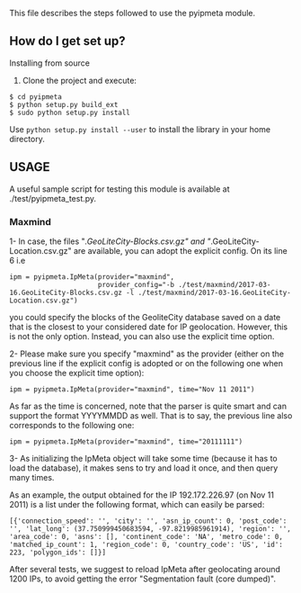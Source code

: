 This file describes the steps followed to use the pyipmeta module.

## How do I get set up?
Installing from source

1. Clone the project and execute:
```
$ cd pyipmeta
$ python setup.py build_ext
$ sudo python setup.py install
```
Use `python setup.py install --user` to install the library in your home directory.

## USAGE
A useful sample script for testing this module is available at ./test/pyipmeta_test.py.

### Maxmind
1- In case, the files "*.GeoLiteCity-Blocks.csv.gz" and "*.GeoLiteCity-Location.csv.gz" are available, you can adopt the explicit config.  On its line 6 i.e 
```
ipm = pyipmeta.IpMeta(provider="maxmind",
                      provider_config="-b ./test/maxmind/2017-03-16.GeoLiteCity-Blocks.csv.gz -l ./test/maxmind/2017-03-16.GeoLiteCity-Location.csv.gz")
```
you could specify the blocks of the GeoliteCity database saved on a date that is the closest to your considered date for IP geolocation.
However, this is not the only option. Instead, you can also use the explicit time option.
                      
2- Please make sure you specify "maxmind" as the provider (either on the previous line if the explicit config is adopted or on the following one when you choose the explicit time option):

```ipm = pyipmeta.IpMeta(provider="maxmind", time="Nov 11 2011")```

As far as the time is concerned, note that the parser is quite smart and can support the format YYYYMMDD as well. That is to say, the previous line also corresponds to the following one:

```ipm = pyipmeta.IpMeta(provider="maxmind", time="20111111")```

3- As initializing the IpMeta object will take some time (because it has to load the database), it makes sens to try and load it once, and then query many times. 

As an example, the output obtained for the IP 192.172.226.97 (on Nov 11 2011) is a list under the following format, which can easily be parsed:

```[{'connection_speed': '', 'city': '', 'asn_ip_count': 0, 'post_code': '', 'lat_long': (37.750999450683594, -97.8219985961914), 'region': '', 'area_code': 0, 'asns': [], 'continent_code': 'NA', 'metro_code': 0, 'matched_ip_count': 1, 'region_code': 0, 'country_code': 'US', 'id': 223, 'polygon_ids': []}]```

After several tests, we suggest to reload IpMeta after geolocating around 1200 IPs, to avoid getting the error "Segmentation fault (core dumped)".




